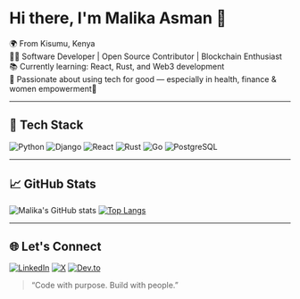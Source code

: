 # Hi there, I'm Malika Asman 👋

🌍 From Kisumu, Kenya  
👩‍💻 Software Developer | Open Source Contributor | Blockchain Enthusiast  
📚 Currently learning: React, Rust, and Web3 development  
🎯 Passionate about using tech for good — especially in health, finance & women empowerment🌱 

---

## 🔧 Tech Stack

![Python](https://img.shields.io/badge/Python-3776AB?style=flat&logo=python&logoColor=white)
![Django](https://img.shields.io/badge/Django-092E20?style=flat&logo=django)
![React](https://img.shields.io/badge/React-61DAFB?style=flat&logo=react)
![Rust](https://img.shields.io/badge/Rust-000000?style=flat&logo=rust)
![Go](https://img.shields.io/badge/Go-00ADD8?style=flat&logo=go)
![PostgreSQL](https://img.shields.io/badge/PostgreSQL-316192?style=flat&logo=postgresql)

---

## 📈 GitHub Stats

![Malika's GitHub stats](https://github-readme-stats.vercel.app/api?username=malika7188&show_icons=true&theme=radical)
[![Top Langs](https://github-readme-stats.vercel.app/api/top-langs/?username=malika7188&layout=compact&theme=radical)](https://github.com/anuraghazra/github-readme-stats)

---

## 🌐 Let's Connect

[![LinkedIn](https://img.shields.io/badge/LinkedIn-blue?style=flat&logo=linkedin&logoColor=white)](https://www.linkedin.com/in/asman-malika-84981a211/)
[![X](https://img.shields.io/badge/X-000000?style=flat&logo=twitter)](https://x.com/AsmanMalika)
[![Dev.to](https://img.shields.io/badge/Dev.to-black?style=flat&logo=dev.to)](https://dev.to/malika7188)

> “Code with purpose. Build with people.”

